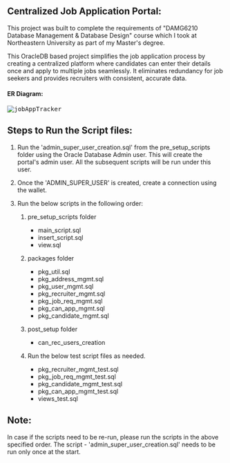 ## Centralized Job Application Portal:
This project was built to complete the requirements of "DAMG6210 Database Management & Database Design" course which I took at Northeastern University as part of my Master's degree.

This OracleDB based project simplifies the job application process by creating a centralized platform where candidates can enter their details once and apply to multiple jobs seamlessly. It eliminates redundancy for job seekers and provides recruiters with consistent, accurate data. 

#### ER Diagram:

<kbd>![jobAppTracker](https://github.com/user-attachments/assets/c27a6700-eccf-4093-abcd-e30c54508afe)</kbd>

## Steps to Run the Script files:

1. Run the 'admin_super_user_creation.sql' from the pre_setup_scripts folder using the Oracle Database Admin user. This will create the portal's admin user. All the subsequent scripts will be run under this user.

2. Once the 'ADMIN_SUPER_USER' is created, create a connection using the wallet.

3. Run the below scripts in the following order:
    1. pre_setup_scripts folder
        - main_script.sql
        - insert_script.sql
        - view.sql
        
    2. packages folder
        - pkg_util.sql
        - pkg_address_mgmt.sql
        - pkg_user_mgmt.sql
        - pkg_recruiter_mgmt.sql
        - pkg_job_req_mgmt.sql
        - pkg_can_app_mgmt.sql
        - pkg_candidate_mgmt.sql
    
    3. post_setup folder
        - can_rec_users_creation
    
    4. Run the below test script files as needed.
        - pkg_recruiter_mgmt_test.sql
        - pkg_job_req_mgmt_test.sql
        - pkg_candidate_mgmt_test.sql
        - pkg_can_app_mgmt_test.sql
        - views_test.sql

## Note:
In case if the scripts need to be re-run, please run the scripts in the above specified order. The script - 'admin_super_user_creation.sql' needs to be run only once at the start.


